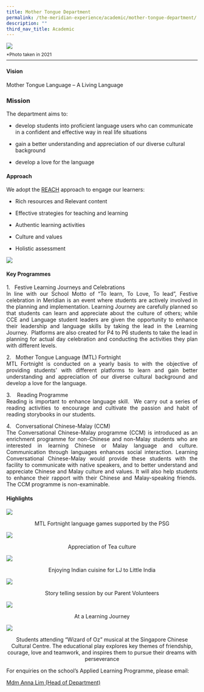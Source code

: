 ```yaml
---
title: Mother Tongue Department
permalink: /the-meridian-experience/academic/mother-tongue-department/
description: ""
third_nav_title: Academic
---
```

![](/images/Our%20Staff/Mother%20Tongue%20Language%20Department.jpg)
<p style="line-height:0.1em; font-size: 12px;">*Photo taken in 2021</p>
<hr>

#### Vision
<p>Mother Tongue Language – A Living Language</p>

### Mission
The department aims to:  

*   develop students into proficient language users who can communicate in a confident and effective way in real life situations  
    
*   gain a better understanding and appreciation of our diverse cultural background  
    
*   develop a love for the language

#### Approach
We adopt the <u>REACH</u> approach to engage our learners:

*   Rich resources and Relevant content  
    
*   Effective strategies for teaching and learning  
    
*   Authentic learning activities  
    
*   Culture and values  
    
*   Holistic assessment

![](/images/The%20Meridian%20Experience/Mother%20Tongue%20Dept/MTL-Framework.jpg)

#### Key Programmes
<p align = "justify">1.   Festive Learning Journeys and Celebrations<br>
In line with our School Motto of “To learn, To Love, To lead”, Festive celebration in Meridian is an event where students are actively involved in the planning and implementation. Learning Journey are carefully planned so that students can learn and appreciate about the culture of others; while CCE and Language student leaders are given the opportunity to enhance their leadership and language skills by taking the lead in the Learning Journey.  Platforms are also created for P4 to P6 students to take the lead in planning for actual day celebration and conducting the activities they plan with different levels.</p>

<p align = "justify">2.   Mother Tongue Language (MTL) Fortnight<br>
MTL Fortnight is conducted on a yearly basis to with the objective of providing students’ with different platforms to learn and gain better understanding and appreciation of our diverse cultural background and develop a love for the language.</p>

<p align = "justify">3.    Reading Programme<br>
Reading is important to enhance language skill.  We carry out a series of reading activities to encourage and cultivate the passion and habit of reading storybooks in our students.</p>

<p align = "justify">4.   Conversational Chinese-Malay (CCM)<br>
The Conversational Chinese-Malay programme (CCM) is introduced as an enrichment programme for non-Chinese and non-Malay students who are interested in learning Chinese or Malay language and culture. Communication through languages enhances social interaction. Learning Conversational Chinese-Malay would provide these students with the facility to communicate with native speakers, and to better understand and appreciate Chinese and Malay culture and values. It will also help students to enhance their rapport with their Chinese and Malay-speaking friends.  The CCM programme is non-examinable.</p>

#### Highlights

![](/images/The%20Meridian%20Experience/Mother%20Tongue%20Dept/MT4.jpg)
<p align = "center">MTL Fortnight language games supported by the PSG</p>

![](/images/The%20Meridian%20Experience/Mother%20Tongue%20Dept/MT1-720x405.jpg)
<p align = "center">Appreciation of Tea culture</p>

![](/images/The%20Meridian%20Experience/Mother%20Tongue%20Dept/MT3.jpg)
<p align = "center">Enjoying Indian cuisine for LJ to Little India</p>

![](/images/The%20Meridian%20Experience/Mother%20Tongue%20Dept/MT5-720x540.jpg)
<p align = "center">Story telling session by our Parent Volunteers</p>

![](/images/The%20Meridian%20Experience/Mother%20Tongue%20Dept/MT2.jpg)
<p align = "center">At a Learning Journey</p>

![](/images/The%20Meridian%20Experience/Mother%20Tongue%20Dept/MT_CPES-1.jpg)
<p align = "center">Students attending “Wizard of Oz” musical at the Singapore Chinese Cultural Centre. The educational play explores key themes of friendship, courage, love and teamwork, and inspires them to pursue their dreams with perseverance</p>

<p>For enquiries on the school’s Applied Learning Programme, please email:</p>
<a href="mailto:anna_lim_lin_lin@moe.edu.sg">Mdm Anna Lim (Head of Department)</a>

